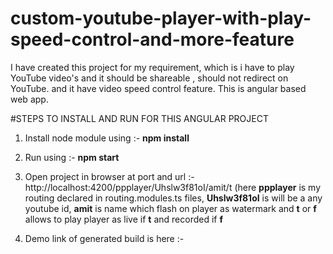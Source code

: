 # custom-youtube-player-with-play-speed-control-and-more-feature
I have created this project for my requirement, which is i have to play YouTube video's and it should be shareable , should not redirect on YouTube. and it have video speed control feature.  This is angular based web app.

#STEPS TO INSTALL AND RUN FOR THIS ANGULAR PROJECT
1) Install node module using :- **npm install**
2) Run using :- **npm start**
3) Open project in browser at port and url :-  http://localhost:4200/ppplayer/Uhslw3f81oI/amit/t
 (here **ppplayer** is my routing declared in routing.modules.ts files, **Uhslw3f81oI** is will be a any youtube id, **amit** is name which flash on player as watermark and **t** or **f** allows to play player as live if **t** and recorded if **f** 
 
4) Demo link of generated build is here :- 
